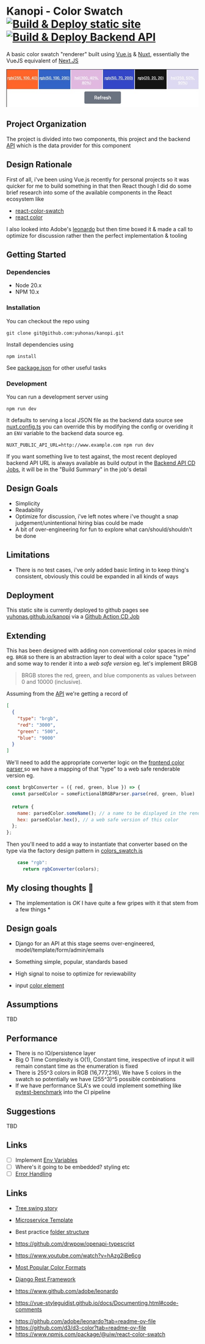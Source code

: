 # Kanopi - Color Swatch  [![Build & Deploy static site](https://github.com/yuhonas/kanopi/actions/workflows/frontend-site.yml/badge.svg)](https://github.com/yuhonas/kanopi/actions/workflows/frontend-site.yml) [![Build & Deploy Backend API](https://github.com/yuhonas/kanopi/actions/workflows/backend-api.yml/badge.svg)](https://github.com/yuhonas/kanopi/actions/workflows/backend-api.yml)

A basic color swatch "renderer" built using [Vue.js](https://vuejs.org/) & [Nuxt](https://nuxt.com/), essentially the VueJS equivalent of [Next.JS](https://nextjs.org/)

![example color swatch](./example.jpg)

## Project Organization

The project is divided into two components, this project and the backend [API](./api) which is the data provider for this component

## Design Rationale

First of all, i've been using Vue.js recently for personal projects so it was quicker for me to build something in that then React though I did do some brief research into some of the available components in the React ecosystem like
* [react-color-swatch](https://www.npmjs.com/package/@uiw/react-color-swatch)
* [react color](https://casesandberg.github.io/react-color/)

I also looked into Adobe's [leonardo](https://github.com/adobe/leonardo) but then time boxed it & made a call to optimize for discussion rather then the perfect implementation & tooling

## Getting Started

### Dependencies
* Node 20.x
* NPM 10.x

### Installation

You can checkout the repo using

```
git clone git@github.com:yuhonas/kanopi.git
```

Install dependencies using

```
npm install
```

See [package.json](./package.json) for other useful tasks

### Development

You can run a development server using

```
npm run dev
```

It defaults to serving a local JSON file as the backend data source see [nuxt.config.ts](./nuxt.config.ts#L16) you can override this by modifying the config or overiding it an `ENV` variable to the backend data source eg.

```
NUXT_PUBLIC_API_URL=http://www.example.com npm run dev
```

If you want something live to test against, the most recent deployed backend API URL is always available as build output in the [Backend API CD Jobs](https://github.com/yuhonas/kanopi/actions/workflows/backend-api.yml), it will be in the "Build Summary" in the job's detail


## Design Goals

* Simplicity
* Readability
* Optimize for discussion, i've left notes where i've thought a snap judgement/unintentional hiring bias could be made
* A bit of over-engineering for fun to explore what can/should/shouldn't be done

## Limitations

* There is no test cases, i've only added basic linting in to keep thing's consistent, obviously this could be expanded in all kinds of ways

## Deployment

This static site is currently deployed to github pages see [yuhonas.github.io/kanopi](https://yuhonas.github.io/kanopi/) via a [Github Action CD Job](./.github/workflows/frontend-site.yml)

## Extending

This has been designed with adding non conventional color spaces in mind eg. `BRGB` so there is an abstraction layer to deal with a color space "type" and some way to render it into a _web safe version_ eg. let's implement BRGB

> BRGB stores the red, green, and blue components as values between 0 and 10000 (inclusive).

Assuming from the [API](https://j8adom76wl.execute-api.ap-southeast-2.amazonaws.com/openapi.json) we're getting a record of

```json
[
  {
    "type": "brgb",
    "red": "3000",
    "green": "500",
    "blue": "9000"
  }
]
```

We'll need to add the appropriate converter logic on the [ frontend color parser ](./components/colorswatch.js) so we have a mapping of that "type" to a web safe renderable version eg.

```javascript
const brgbConverter = ({ red, green, blue }) => {
  const parsedColor = someFictionalBRGBParser.parse(red, green, blue)

  return {
    name: parsedColor.someName(); // a name to be displayed in the rendered swatch
    hex: parsedColor.hex(), // a web safe version of this color
  };
};
```

Then you'll need to add a way to instantiate that converter based on the type via the factory design pattern in [colors_swatch.js](./components/colorswatch.js)

```javascript
    case "rgb":
      return rgbConverter(colors);
```


## My closing thoughts 🤔
* The implementation is _OK_ I have quite a few gripes with it that stem from a few things
  *


## Design goals
* Django for an API at this stage seems over-engineered, model/template/form/admin/emails
* Something simple, popular, standards based
* High signal to noise to optimize for reviewability

* input [color element](https://developer.mozilla.org/en-US/docs/Web/HTML/Element/input/color)


## Assumptions
TBD

## Performance
* There is no IO/persistence layer
* Big O Time Complexity is O(1), Constant time, irespective of input it will remain constant time as the enumeration is fixed
* There is 255^3 colors in RGB (16,777,216), We have 5 colors in the swatch so potentially we have (255^3)^5 possible combinations
* If we have performance SLA's we could implement something like [pytest-benchmark](https://pypi.org/project/pytest-benchmark/) into the CI pipeline

## Suggestions
TBD

## Links
- [ ] Implement [Env Variables](https://vitejs.dev/guide/env-and-mode)
- [ ] Where's it going to be embedded? styling etc
- [ ] [Error Handling](https://stackoverflow.com/questions/48656993/best-practice-in-error-handling-in-vuejs-with-vuex-and-axios)
## Links
- [Tree swing story](https://www.zentao.pm/blog/tree-swing-project-management-tire-analogy-426.html)
- [Microservice Template](https://microservices.io/patterns/service-template.html)
- Best practice [folder structure](https://masterlwa.medium.com/structuring-your-mern-stack-project-best-practices-and-organization-5776861e2c92)
- https://github.com/drwpow/openapi-typescript
- https://www.youtube.com/watch?v=hAzg2iBe6cg

- [Most Popular Color Formats](https://developer.chrome.com/docs/css-ui/high-definition-css-color-guide)
- [Django Rest Framework](https://www.django-rest-framework.org/)
- https://www.github.com/adobe/leonardo
- https://vue-styleguidist.github.io/docs/Documenting.html#code-comments

* https://github.com/adobe/leonardo?tab=readme-ov-file
* https://github.com/d3/d3-color?tab=readme-ov-file
* https://www.npmjs.com/package/@uiw/react-color-swatch
